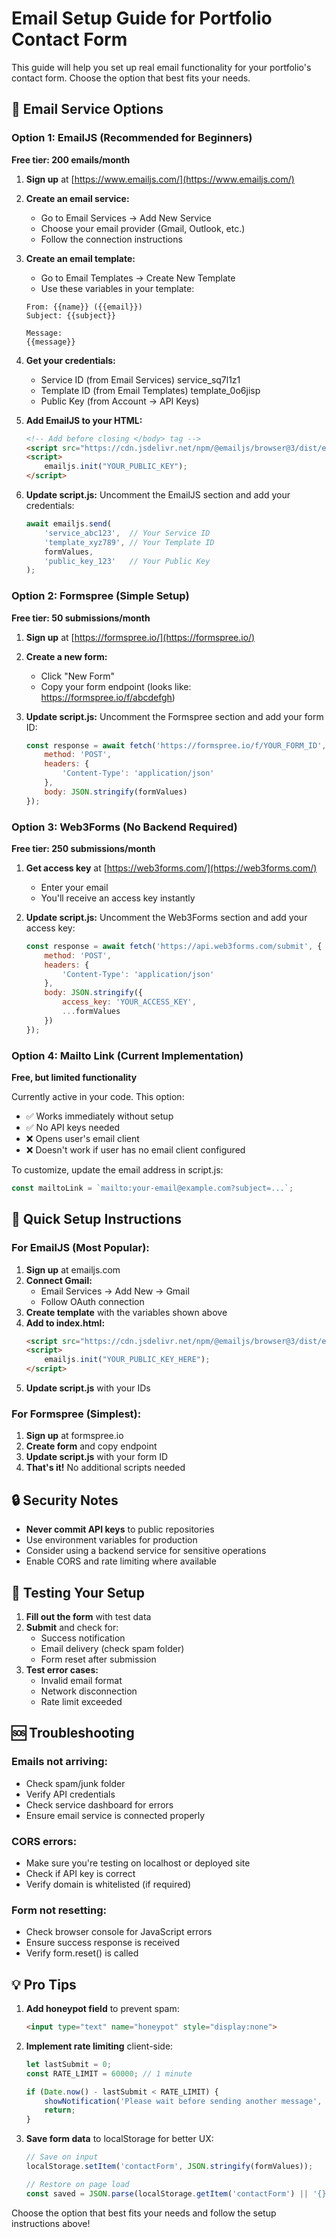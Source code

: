 # Email Setup Guide for Portfolio Contact Form

This guide will help you set up real email functionality for your portfolio's contact form. Choose the option that best fits your needs.

## 📧 Email Service Options

### Option 1: EmailJS (Recommended for Beginners)
**Free tier: 200 emails/month**

1. **Sign up** at [https://www.emailjs.com/](https://www.emailjs.com/)

2. **Create an email service:**
   - Go to Email Services → Add New Service
   - Choose your email provider (Gmail, Outlook, etc.)
   - Follow the connection instructions

3. **Create an email template:**
   - Go to Email Templates → Create New Template
   - Use these variables in your template:
   ```
   From: {{name}} ({{email}})
   Subject: {{subject}}
   
   Message:
   {{message}}
   ```

4. **Get your credentials:**
   - Service ID (from Email Services) service_sq7l1z1
   - Template ID (from Email Templates) template_0o6jisp
   - Public Key (from Account → API Keys)

5. **Add EmailJS to your HTML:**
   ```html
   <!-- Add before closing </body> tag -->
   <script src="https://cdn.jsdelivr.net/npm/@emailjs/browser@3/dist/email.min.js"></script>
   <script>
       emailjs.init("YOUR_PUBLIC_KEY");
   </script>
   ```

6. **Update script.js:**
   Uncomment the EmailJS section and add your credentials:
   ```javascript
   await emailjs.send(
       'service_abc123',  // Your Service ID
       'template_xyz789', // Your Template ID
       formValues,
       'public_key_123'   // Your Public Key
   );
   ```

### Option 2: Formspree (Simple Setup)
**Free tier: 50 submissions/month**

1. **Sign up** at [https://formspree.io/](https://formspree.io/)

2. **Create a new form:**
   - Click "New Form"
   - Copy your form endpoint (looks like: https://formspree.io/f/abcdefgh)

3. **Update script.js:**
   Uncomment the Formspree section and add your form ID:
   ```javascript
   const response = await fetch('https://formspree.io/f/YOUR_FORM_ID', {
       method: 'POST',
       headers: {
           'Content-Type': 'application/json'
       },
       body: JSON.stringify(formValues)
   });
   ```

### Option 3: Web3Forms (No Backend Required)
**Free tier: 250 submissions/month**

1. **Get access key** at [https://web3forms.com/](https://web3forms.com/)
   - Enter your email
   - You'll receive an access key instantly

2. **Update script.js:**
   Uncomment the Web3Forms section and add your access key:
   ```javascript
   const response = await fetch('https://api.web3forms.com/submit', {
       method: 'POST',
       headers: {
           'Content-Type': 'application/json'
       },
       body: JSON.stringify({
           access_key: 'YOUR_ACCESS_KEY',
           ...formValues
       })
   });
   ```

### Option 4: Mailto Link (Current Implementation)
**Free, but limited functionality**

Currently active in your code. This option:
- ✅ Works immediately without setup
- ✅ No API keys needed
- ❌ Opens user's email client
- ❌ Doesn't work if user has no email client configured

To customize, update the email address in script.js:
```javascript
const mailtoLink = `mailto:your-email@example.com?subject=...`;
```

## 🚀 Quick Setup Instructions

### For EmailJS (Most Popular):

1. **Sign up** at emailjs.com
2. **Connect Gmail:**
   - Email Services → Add New → Gmail
   - Follow OAuth connection
3. **Create template** with the variables shown above
4. **Add to index.html:**
   ```html
   <script src="https://cdn.jsdelivr.net/npm/@emailjs/browser@3/dist/email.min.js"></script>
   <script>
       emailjs.init("YOUR_PUBLIC_KEY_HERE");
   </script>
   ```
5. **Update script.js** with your IDs

### For Formspree (Simplest):

1. **Sign up** at formspree.io
2. **Create form** and copy endpoint
3. **Update script.js** with your form ID
4. **That's it!** No additional scripts needed

## 🔒 Security Notes

- **Never commit API keys** to public repositories
- Use environment variables for production
- Consider using a backend service for sensitive operations
- Enable CORS and rate limiting where available

## 📝 Testing Your Setup

1. **Fill out the form** with test data
2. **Submit** and check for:
   - Success notification
   - Email delivery (check spam folder)
   - Form reset after submission
3. **Test error cases:**
   - Invalid email format
   - Network disconnection
   - Rate limit exceeded

## 🆘 Troubleshooting

### Emails not arriving:
- Check spam/junk folder
- Verify API credentials
- Check service dashboard for errors
- Ensure email service is connected properly

### CORS errors:
- Make sure you're testing on localhost or deployed site
- Check if API key is correct
- Verify domain is whitelisted (if required)

### Form not resetting:
- Check browser console for JavaScript errors
- Ensure success response is received
- Verify form.reset() is called

## 💡 Pro Tips

1. **Add honeypot field** to prevent spam:
   ```html
   <input type="text" name="honeypot" style="display:none">
   ```

2. **Implement rate limiting** client-side:
   ```javascript
   let lastSubmit = 0;
   const RATE_LIMIT = 60000; // 1 minute
   
   if (Date.now() - lastSubmit < RATE_LIMIT) {
       showNotification('Please wait before sending another message', 'warning');
       return;
   }
   ```

3. **Save form data** to localStorage for better UX:
   ```javascript
   // Save on input
   localStorage.setItem('contactForm', JSON.stringify(formValues));
   
   // Restore on page load
   const saved = JSON.parse(localStorage.getItem('contactForm') || '{}');
   ```

Choose the option that best fits your needs and follow the setup instructions above!